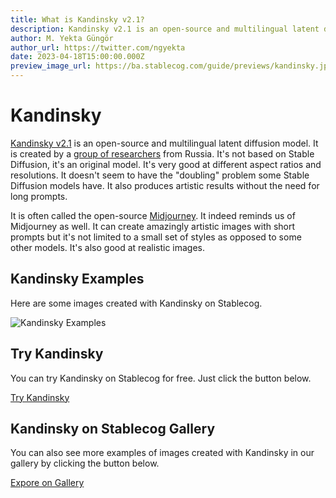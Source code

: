 ```yaml
---
title: What is Kandinsky v2.1?
description: Kandinsky v2.1 is an open-source and multilingual latent diffusion model. It's not based on Stable Diffusion, it's an original model.
author: M. Yekta Güngör
author_url: https://twitter.com/ngyekta
date: 2023-04-18T15:00:00.000Z
preview_image_url: https://ba.stablecog.com/guide/previews/kandinsky.jpg
---
```


# Kandinsky

[Kandinsky v2.1](https://github.com/ai-forever/Kandinsky-2) is an open-source and multilingual latent diffusion model. It is created by a [group of researchers](https://github.com/ai-forever/Kandinsky-2#authors) from Russia. It's not based on Stable Diffusion, it's an original model. It's very good at different aspect ratios and resolutions. It doesn't seem to have the "doubling" problem some Stable Diffusion models have. It also produces artistic results without the need for long prompts.

It is often called the open-source [Midjourney](https://midjourney.com). It indeed reminds us of Midjourney as well. It can create amazingly artistic images with short prompts but it's not limited to a small set of styles as opposed to some other models. It's also good at realistic images.

## Kandinsky Examples

Here are some images created with Kandinsky on Stablecog.

![Kandinsky Examples](https://ba.stablecog.com/guide/models/kandinsky.jpg)<!--rehype:width=2560&height=5520-->

## Try Kandinsky

You can try Kandinsky on Stablecog for free. Just click the button below.

[Try Kandinsky](https://stablecog.com/?mi=22b0857d-7edc-4d00-9cd9-45aa509db093&adv=true)<!--rehype:button=true-->

## Kandinsky on Stablecog Gallery

You can also see more examples of images created with Kandinsky in our gallery by clicking the button below.

[Expore on Gallery](https://stablecog.com/gallery?mi=22b0857d-7edc-4d00-9cd9-45aa509db093)<!--rehype:button=true-->
